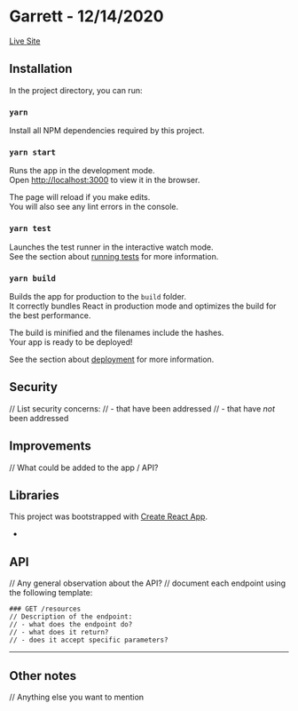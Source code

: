 # Garrett - 12/14/2020

[Live Site](https://garrettsmith.github.io/garrett-12-14-2020/)

## Installation

In the project directory, you can run:

### `yarn`

Install all NPM dependencies required by this project.

### `yarn start`

Runs the app in the development mode.\
Open [http://localhost:3000](http://localhost:3000) to view it in the browser.

The page will reload if you make edits.\
You will also see any lint errors in the console.

### `yarn test`

Launches the test runner in the interactive watch mode.\
See the section about [running tests](https://facebook.github.io/create-react-app/docs/running-tests) for more information.

### `yarn build`

Builds the app for production to the `build` folder.\
It correctly bundles React in production mode and optimizes the build for the best performance.

The build is minified and the filenames include the hashes.\
Your app is ready to be deployed!

See the section about [deployment](https://facebook.github.io/create-react-app/docs/deployment) for more information.

## Security
// List security concerns:
// - that have been addressed
// - that have *not* been addressed

## Improvements
// What could be added to the app / API?

## Libraries

This project was bootstrapped with [Create React App](https://github.com/facebook/create-react-app).

- 

## API
// Any general observation about the API?
// document each endpoint using the following template:
```
### GET /resources
// Description of the endpoint:
// - what does the endpoint do?
// - what does it return?
// - does it accept specific parameters?
```

---
## Other notes
// Anything else you want to mention
